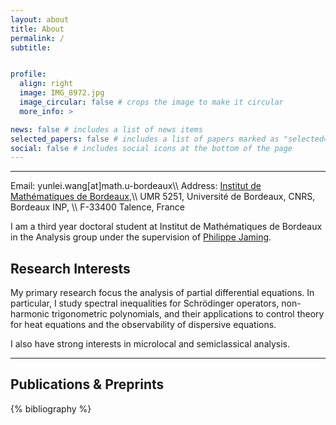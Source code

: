 ```yaml
---
layout: about
title: About
permalink: /
subtitle:  


profile:
  align: right
  image: IMG_8972.jpg
  image_circular: false # crops the image to make it circular
  more_info: >

news: false # includes a list of news items
selected_papers: false # includes a list of papers marked as "selected={true}" ps: I changed this to full publications
social: false # includes social icons at the bottom of the page
---
```

<hr />
Email: yunlei.wang[at]math.u-bordeaux\\
Address: <a href='https://www.math.u-bordeaux.fr/imb/spip.php?lang=fr'>Institut de Mathématiques de Bordeaux</a>,\\
UMR 5251, Université de Bordeaux, CNRS, Bordeaux INP, \\
F-33400 Talence, France


I am a third year doctoral student at Institut de Mathématiques de Bordeaux in the Analysis group under the supervision of <a href='https://www.math.u-bordeaux.fr/~pjaming/index.html'>Philippe Jaming</a>.



<h2 style="color: inherit" class="font-weight-bold">
  Research Interests
</h2>
 My primary research focus the analysis of partial differential equations. In particular, I study spectral inequalities for Schrödinger operators, non-harmonic trigonometric polynomials, and their applications to control theory for heat equations and the observability of dispersive equations. 
 
 I also have strong interests in microlocal and semiclassical analysis.

<hr/>
<h2 style="color: inherit" class="font-weight-bold">
  Publications & Preprints
</h2>
<style>ol.bibliography li { list-style: number }</style>
<div class="publications">
              {% bibliography %}
</div>



